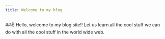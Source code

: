 ```yaml
---
title: Welcome to my blog
---
```

##✌️ Hello, welcome to my blog site!! Let us learn all the cool stuff we can do with all the cool stuff in the world wide web.
